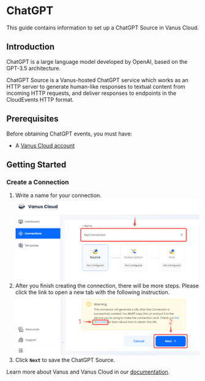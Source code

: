 # ChatGPT

This guide contains information to set up a ChatGPT Source in Vanus Cloud.

## Introduction

ChatGPT is a large language model developed by OpenAI, based on the GPT-3.5 architecture.

ChatGPT Source is a Vanus-hosted ChatGPT service which works as an HTTP server to generate human-like responses to textual content from incoming HTTP requests,
and deliver responses to endpoints in the CloudEvents HTTP format.

## Prerequisites

Before obtaining ChatGPT events, you must have:

- A [Vanus Cloud account](https://cloud.vanus.ai)

## Getting Started

### Create a Connection

1. Write a name for your connection.
![img.png](images/1.png)
2. After you finish creating the connection, there will be more steps. Please click the link to open a new tab with the following instruction.
   ![img.png](images/2.png)
3. Click **`Next`** to save the ChatGPT Source.

Learn more about Vanus and Vanus Cloud in our [documentation](https://docs.vanus.ai).
